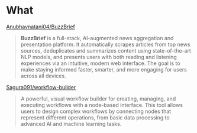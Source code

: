 # What

[Anubhavnatani04/BuzzBrief](https://github.com/Anubhavnatani04/BuzzBrief)

> **BuzzBrief** is a full-stack, AI-augmented news aggregation and presentation platform. It automatically scrapes articles from top news sources, deduplicates and summarizes content using state-of-the-art NLP models, and presents users with both reading and listening experiences via an intuitive, modern web interface. The goal is to make staying informed faster, smarter, and more engaging for users across all devices.

[Sagura091/workflow-builder](https://github.com/Sagura091/workflow-builder)

> A powerful, visual workflow builder for creating, managing, and executing workflows with a node-based interface. This tool allows users to design complex workflows by connecting nodes that represent different operations, from basic data processing to advanced AI and machine learning tasks.
